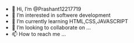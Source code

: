 - 👋 Hi, I’m @Prashant12217719
- 👀 I’m interested in softwere development
- 🌱 I’m currently learning HTML,CSS,JAVASCRIPT
- 💞️ I’m looking to collaborate on ...
- 📫 How to reach me ...

<!---
Prashant12217719/Prashant12217719 is a ✨ special ✨ repository because its `README.md` (this file) appears on your GitHub profile.
You can click the Preview link to take a look at your changes.
--->
